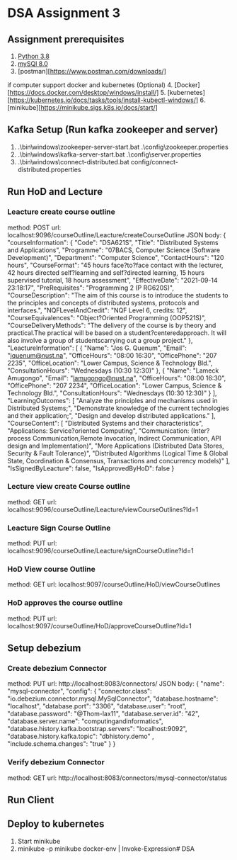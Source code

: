 # DSA Assignment 3

## Assignment prerequisites
1. [Python 3.8](https://www.python.org/downloads/)
2. [mySQl 8.0](https://dev.mysql.com/downloads/installer/)
3. [postman][https://www.postman.com/downloads/]

 if computer support docker and kubernetes (Optional)
4. [Docker][https://docs.docker.com/desktop/windows/install/]
5. [kubernetes][https://kubernetes.io/docs/tasks/tools/install-kubectl-windows/]
6. [minikube][https://minikube.sigs.k8s.io/docs/start/]


## Kafka Setup (Run kafka zookeeper and server)
1. .\bin\windows\zookeeper-server-start.bat .\config\zookeeper.properties
2. .\bin\windows\kafka-server-start.bat .\config\server.properties 
3. .\bin\windows\connect-distributed.bat config/connect-distributed.properties

## Run HoD and Lecture

### Leacture create course outline
method: POST
url: localhost:9096/courseOutline/Leacture/createCourseOutline
JSON body: 
    {
        "courseInformation": {
            "Code": "DSA621S",
            "Title": "Distributed Systems and Applications",
            "Programme": "07BACS, Computer Science (Software Development)",
            "Department": "Computer Science",
            "ContactHours": "120 hours",
            "CourseFormat": "45 hours face?to?face contact with the lecturer, 42 hours directed self?learning and self?directed learning, 15 hours supervised tutorial, 18 hours assessment",
            "EffectiveDate": "2021-09-14 23:18:17",
            "PreRequisites": "Programming 2 (P RG620S)",
            "CourseDescription": "The aim of this course is to introduce the students to the principles and concepts of distributed systems, protocols and interfaces.",
            "NQFLevelAndCredit": "NQF Level 6, credits: 12",
            "CourseEquivalences": "Object?Oriented Programming (OOP521S)",
            "CourseDeliveryMethods": "The delivery of the course is by theory and practical.The practical will be based on a student?centeredapproach. It will also involve a group of studentscarrying out a group project."
        },
        "LeactureInformation": [
            {
                "Name": "Jos G. Quenum",
                "Email": "jquenum@nust.na",
                "OfficeHours": "08:00  16:30",
                "OfficePhone": "207 2235",
                "OfficeLocation": "Lower Campus, Science & Technology Bld.",
                "ConsultationHours": "Wednesdays (10:30  12:30)"
            },
            {
                "Name": "Lameck Amugongo",
                "Email": "lamugongo@nust.na",
                "OfficeHours": "08:00  16:30",
                "OfficePhone": "207 2234",
                "OfficeLocation": "Lower Campus, Science & Technology Bld.",
                "ConsultationHours": "Wednesdays (10:30  12:30)"
            }
        ],
        "LearningOutcomes": [
            "Analyze the principles and mechanisms used in Distributed Systems;",
            "Demonstrate knowledge of the current technologies and their application;",
            "Design and develop distributed applications."
        ],
        "CourseContent": [
            "Distributed Systems and their characteristics",
            "Applications: Service?oriented Computing",
            "Communication: (Inter?process Communication,Remote Invocation, Indirect Communication, API design and Implementation)",
            "More Applications (Distributed Data Stores, Security & Fault Tolerance)",
            "Distributed Algorithms (Logical Time & Global State, Coordination & Consensus, Transactions and concurrency models)"
        ],
        "IsSignedByLeacture": false,
        "IsApprovedByHoD": false
    }

### Lecture view create Course outline
method: GET
url: localhost:9096/courseOutline/Leacture/viewCourseOutlines?Id=1

### Leacture Sign Course Outline
method: PUT
url: localhost:9096/courseOutline/Leacture/signCourseOutline?Id=1

### HoD View course Outline
method: GET
url: localhost:9097/courseOutline/HoD/viewCourseOutlines

### HoD approves the course outline
method: PUT
url: localhost:9097/courseOutline/HoD/approveCourseOutline?Id=1

## Setup debezium

### Create debezium Connector
method: PUT
url: http://localhost:8083/connectors/
JSON body: {
      "name": "mysql-connector",
      "config": {
            "connector.class": "io.debezium.connector.mysql.MySqlConnector",
            "database.hostname": "localhost",
            "database.port": "3306",
            "database.user": "root",
            "database.password": "@Thom-lax11",
            "database.server.id": "42",
            "database.server.name": "computingandinformatics",
            "database.history.kafka.bootstrap.servers": "localhost:9092",
            "database.history.kafka.topic": "dbhistory.demo" ,
            "include.schema.changes": "true"
       }
    }

### Verify debezium Connector
method: GET
url: http://localhost:8083/connectors/mysql-connector/status


## Run Client


## Deploy to kubernetes
1. Start minikube
2. minikube -p minikube docker-env | Invoke-Expression#   D S A  
 